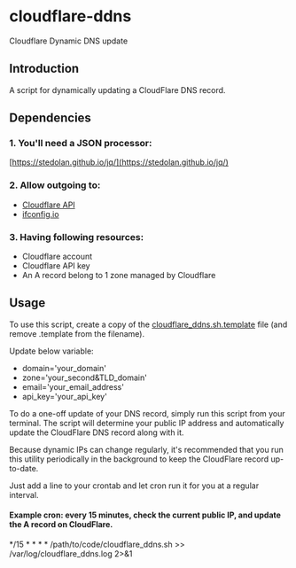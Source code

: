 # cloudflare-ddns
Cloudflare Dynamic DNS update

## Introduction
A script for dynamically updating a CloudFlare DNS record.

## Dependencies
### 1. You'll need a JSON processor:
[https://stedolan.github.io/jq/](https://stedolan.github.io/jq/)

### 2. Allow outgoing to:
- [Cloudflare API](https://api.cloudflare.com)
- [ifconfig.io](http://ifconfig.io)

### 3. Having following resources:
- Cloudflare account
- Cloudflare API key
- An A record belong to 1 zone managed by Cloudflare

## Usage
To use this script, create a copy of the [cloudflare_ddns.sh.template](cloudflare_ddns.sh.template) file (and remove .template from the filename). 

Update below variable:
- domain='your_domain'
- zone='your_second&TLD_domain'
- email='your_email_address'
- api_key='your_api_key'

To do a one-off update of your DNS record, simply run this script from your terminal. The script will determine your public IP address and automatically update the CloudFlare DNS record along with it.

Because dynamic IPs can change regularly, it's recommended that you run this utility periodically in the background to keep the CloudFlare record up-to-date.

Just add a line to your crontab and let cron run it for you at a regular interval.

#### Example cron: every 15 minutes, check the current public IP, and update the A record on CloudFlare.
*/15 * * * * /path/to/code/cloudflare_ddns.sh >> /var/log/cloudflare_ddns.log 2>&1
